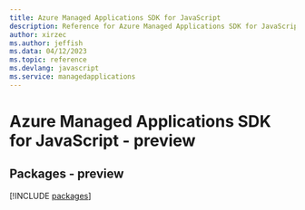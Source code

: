 ```yaml
---
title: Azure Managed Applications SDK for JavaScript
description: Reference for Azure Managed Applications SDK for JavaScript
author: xirzec
ms.author: jeffish
ms.data: 04/12/2023
ms.topic: reference
ms.devlang: javascript
ms.service: managedapplications
---
```

# Azure Managed Applications SDK for JavaScript - preview
## Packages - preview
[!INCLUDE [packages](managed-applications-index.md)]